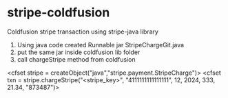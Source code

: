 # stripe-coldfusion
Coldfusion stripe transaction using stripe-java library

1. Using java code created Runnable jar StripeChargeGit.java
2. put the same jar inside coldfusion lib folder
3. call chargeStripe method from coldfusion

<cfset stripe = createObject("java","stripe.payment.StripeCharge")>
<cfset txn = stripe.chargeStripe("<stripe_key></cfse>", "4111111111111111", 12, 2024, 333, 21.34, "873487")>



